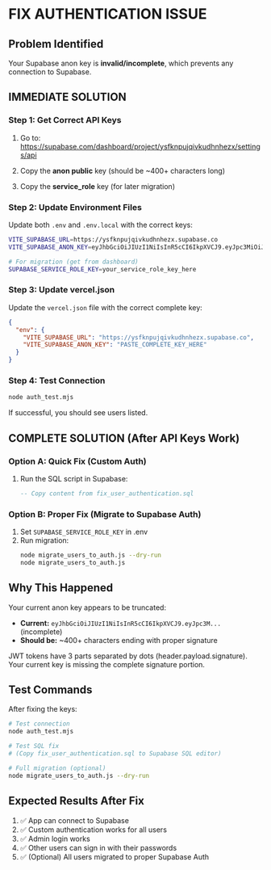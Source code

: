# FIX AUTHENTICATION ISSUE

## Problem Identified
Your Supabase anon key is **invalid/incomplete**, which prevents any connection to Supabase.

## IMMEDIATE SOLUTION

### Step 1: Get Correct API Keys

1. Go to: https://supabase.com/dashboard/project/ysfknpujqivkudhnhezx/settings/api

2. Copy the **anon public** key (should be ~400+ characters long)

3. Copy the **service_role** key (for later migration)

### Step 2: Update Environment Files

Update both `.env` and `.env.local` with the correct keys:

```bash
VITE_SUPABASE_URL=https://ysfknpujqivkudhnhezx.supabase.co
VITE_SUPABASE_ANON_KEY=eyJhbGciOiJIUzI1NiIsInR5cCI6IkpXVCJ9.eyJpc3MiOiJzdXBhYmFzZSIsInJlZiI6InlzZmtucHVqcWl2a3VkaG5oZXp4Iiwicm9sZSI6ImFub24iLCJpYXQiOjE3NDc1OTYxMTMsImV4cCI6MjA2MzE3MjExM30.zSHRvncRmwEMNTPgfIgieN6A4tZ2VeCfu6u

# For migration (get from dashboard)
SUPABASE_SERVICE_ROLE_KEY=your_service_role_key_here
```

### Step 3: Update vercel.json

Update the `vercel.json` file with the correct complete key:

```json
{
  "env": {
    "VITE_SUPABASE_URL": "https://ysfknpujqivkudhnhezx.supabase.co",
    "VITE_SUPABASE_ANON_KEY": "PASTE_COMPLETE_KEY_HERE"
  }
}
```

### Step 4: Test Connection

```bash
node auth_test.mjs
```

If successful, you should see users listed.

## COMPLETE SOLUTION (After API Keys Work)

### Option A: Quick Fix (Custom Auth)
1. Run the SQL script in Supabase:
   ```sql
   -- Copy content from fix_user_authentication.sql
   ```

### Option B: Proper Fix (Migrate to Supabase Auth)
1. Set `SUPABASE_SERVICE_ROLE_KEY` in .env
2. Run migration:
   ```bash
   node migrate_users_to_auth.js --dry-run
   node migrate_users_to_auth.js
   ```

## Why This Happened

Your current anon key appears to be truncated:
- **Current:** `eyJhbGciOiJIUzI1NiIsInR5cCI6IkpXVCJ9.eyJpc3M...` (incomplete)
- **Should be:** ~400+ characters ending with proper signature

JWT tokens have 3 parts separated by dots (header.payload.signature). Your current key is missing the complete signature portion.

## Test Commands

After fixing the keys:

```bash
# Test connection
node auth_test.mjs

# Test SQL fix
# (Copy fix_user_authentication.sql to Supabase SQL editor)

# Full migration (optional)
node migrate_users_to_auth.js --dry-run
```

## Expected Results After Fix

1. ✅ App can connect to Supabase
2. ✅ Custom authentication works for all users
3. ✅ Admin login works
4. ✅ Other users can sign in with their passwords
5. ✅ (Optional) All users migrated to proper Supabase Auth 